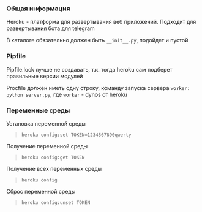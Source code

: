 ### Общая информация

Heroku - платформа для развертывания веб приложений. Подходит для развертывания бота для telegram

В каталоге обязательно должен быть `__init__.py`, подойдет и пустой

### Pipfile

Pipfile.lock лучше не создавать, т.к. тогда heroku сам подберет правильные версии модулей

Procfile должен иметь одну строку, команду запуска сервера `worker: python server.py`, где `worker` - dynos от heroku

### Переменные среды

Установка переменной среды
> `heroku config:set TOKEN=1234567890qwerty`

Получение переменной среды
> `heroku config:get TOKEN`

Получение всех переменных среды
> `heroku config`

Сброс переменной среды
> `heroku config:unset TOKEN`
